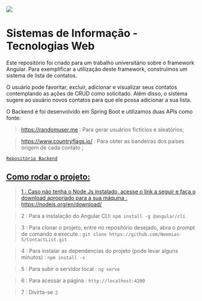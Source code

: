 <img style="max-width: 20%!important;" src="https://web.sistemas.pucminas.br/BDP/PUC%20Minas/Home/Logo?seq=16EC68D2C1F309FAA3972EF167C78189">


# Sistemas de Informação - Tecnologias Web

<p> Este repositório foi criado para um trabalho universitário sobre o framework Angular. Para exemplificar a utilização deste framework, construímos um sistema de lista de contatos.

<p> O usuário pode favoritar, excluir, adicionar e visualizar seus contatos contemplando as ações de CRUD como solicitado. Além disso, o sistema sugere ao usuário novos contatos para que ele possa adicionar a sua lista.
  
  O Backend é foi desenvolvido em Spring Boot e utilizamos duas APIs como fonte:
  
  > https://randomuser.me : Para gerar usuários fictícios e aleatórios;
  
  > https://www.countryflags.io/ : Para obter as bandeiras dos países origem de cada contato ;

<a href="https://github.com/Neemias-S/ContactListBack">`Repositório Backend`

## Como rodar o projeto:

> 1 : Caso não tenha o Node Js instalado, acesse o link a seguir e faça o download apropriado para a sua máquina : https://nodejs.org/en/download/ 

> 2 : Para a instalação do Angular CLI: `npm install -g @angular/cli`

> 3 : Para clonar o projeto, entre no repositório desejado, abra o prompt de comando e execute : `git clone https://github.com/Neemias-S/ContactList.git`

> 4 : Para instalar as dependencias do projeto (pode levar alguns minutos) : `npm install -s`

> 5 : Para subir o servidor local : `ng serve`

> 6 : Para acessar a página : `http://localhost:4200`

> 7 : Divirta-se :)
